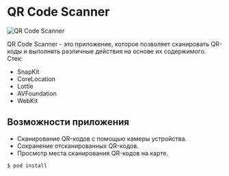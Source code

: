 # QR Code Scanner

![QR Code Scanner]()

QR Code Scanner - это приложение, которое позволяет сканировать QR-коды и выполнять различные действия на основе их содержимого. 
Стек:

- SnapKit
- CoreLocation
- Lottie
- AVFoundation
- WebKit

## Возможности приложения

- Сканирование QR-кодов с помощью камеры устройства.
- Сохранение отсканированных QR-кодов.
- Просмотр места сканирования QR-кодов на карте.

```shell
$ pod install
